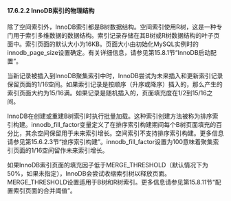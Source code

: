 #### 17.6.2.2 InnoDB索引的物理结构

除了空间索引外，InnoDB索引都是B树数据结构。空间索引使用R树，这是一种专门用于索引多维数据的数据结构。索引记录存储在其B树或R树数据结构的叶子页面中。索引页面的默认大小为16KB。页面大小由初始化MySQL实例时的innodb_page_size设置确定。有关详细信息，请参见第15.8.1节“InnoDB启动配置”。

当新记录被插入到InnoDB聚集索引中时，InnoDB尝试为未来插入和更新索引记录保留页面的1/16空间。如果索引记录是按顺序（升序或降序）插入的，那么产生的索引页面大约为15/16满。如果记录是随机插入的，页面填充度在1/2到15/16之间。

InnoDB在创建或重建B树索引时执行批量加载。这种索引创建方法被称为排序索引构建。innodb_fill_factor变量定义了在排序索引构建期间每个B树页面填充的百分比，其余空间保留用于未来索引增长。空间索引不支持排序索引构建。更多信息请参见第15.6.2.3节“排序索引构建”。innodb_fill_factor设置为100意味着聚集索引页面的1/16空间留作未来索引增长。

如果InnoDB索引页面的填充因子低于MERGE_THRESHOLD（默认情况下为50%，如果未指定），InnoDB会尝试收缩索引树以释放页面。MERGE_THRESHOLD设置适用于B树和R树索引。更多信息请参见第15.8.11节“配置索引页面的合并阈值”。